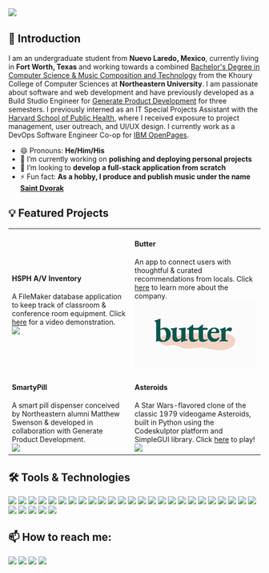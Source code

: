 <!--
**xyzes/xyzes** is a ✨ _special_ ✨ repository because its `README.md` (this file) appears on your GitHub profile.-->

<img src="https://github.com/xyzes/xyzes/raw/master/src/assets/header.gif">

## 👋 Introduction

I am an undergraduate student from <strong>Nuevo Laredo, Mexico</strong>, currently living in <strong>Fort Worth, Texas</strong> and working towards a combined <a href="https://www.khoury.northeastern.edu/program/bs-combined-major-for-computer-science-and-music-composition-and-technology/">Bachelor's Degree in Computer Science & Music Composition and Technology</a> from the Khoury College of Computer Sciences at <strong>Northeastern University</strong>. I am passionate about software and web development and have previously developed as a Build Studio Engineer for <a href="https://web.northeastern.edu/generate/">Generate Product Development</a> for three semesters. I previously interned as an IT Special Projects Assistant with the <a href="https://www.hsph.harvard.edu/information-technology/">Harvard School of Public Health</a>, where I received exposure to project management, user outreach, and UI/UX design. I currently work as a DevOps Software Engineer Co-op for <a href="https://www.ibm.com/cloud/openpages-with-watson">IBM OpenPages</a>.
- 😄 Pronouns: <strong>He/Him/His</strong>
- 🔭 I’m currently working on <strong>polishing and deploying personal projects</strong>
- 🏢 I’m looking to <strong>develop a full-stack application from scratch</strong>
- ⚡ Fun fact: <strong>As a hobby, I produce and publish music under the name <a href="https://youtu.be/l8IWzHminTM">Saint Dvorak</a></strong>

## 💡 Featured Projects

<table>
  <tr>
    <td width="500" >
      <h4>HSPH A/V Inventory</h4>
      <div width="500" height="300">A FileMaker database application to keep track of classroom & conference room equipment. Click <a href="https://youtu.be/N5kKAoLdKwo">here</a> for a video demonstration.</div>
      <div><img src="https://github.com/xyzes/xyzes/blob/master/src/assets/hsph-av.gif" width="500" /></div>
    </td>
    <td width="500" >
      <h4>Butter</h4>
      <div width="500" height="300">An app to connect users with thoughtful & curated recommendations from locals. Click <a href="https://discoverbutter.co/">here</a> to learn more about the company.</div>
      <div><img src="https://github.com/xyzes/xyzes/blob/master/src/assets/butter.gif" width="500" /></div>
    </td>
  </tr>
  <tr>
    <td width="500" >
      <h4>SmartyPill</h4>
      <div width="500" height="300">A smart pill dispenser conceived by Northeastern alumni Matthew Swenson & developed in collaboration with Generate Product Development. </div>
      <div><img src="https://github.com/xyzes/xyzes/blob/master/src/assets/smartypill.gif" width="500" /></div>
    </td>
    <td width="500" >
      <h4>Asteroids</h4>
      <div width="500" height="300">A Star Wars-flavored clone of the classic 1979 videogame Asteroids, built in Python using the Codeskulptor platform and SimpleGUI library. Click <a href="http://www.codeskulptor.org/#user46_9AsioDfJzI_9.py">here</a> to play! </div>
      <div><img src="https://github.com/xyzes/xyzes/blob/master/src/assets/asteroids.gif" width="500" /></div>
    </td>
  </tr>
</table>

## 🛠️ Tools & Technologies
<img src="https://img.shields.io/static/v1?label=&message=Ableton%20Live&color=000000&logo=ableton-live&logoColor=white" /> <img src="https://img.shields.io/static/v1?label=&message=Adobe%20Audition&color=9999FF&logo=adobe-audition&logoColor=white" /> <img src="https://img.shields.io/static/v1?label=&message=Adobe%20Illustrator&color=9999FF&logo=adobe-illustrator&logoColor=white" /> <img src="https://img.shields.io/static/v1?label=&message=Adobe%20Photoshop&color=31A8FF&logo=adobe-photoshop&logoColor=white" /> <img src="https://img.shields.io/static/v1?label=&message=Adobe%20Premiere%20Pro&color=EA77FF&logo=adobe-premiere-pro&logoColor=white" /> <img src="https://img.shields.io/static/v1?label=&message=Cypress&color=17202C&logo=cypress&logoColor=white" /> <img src="https://img.shields.io/static/v1?label=&message=Docker&color=2496ED&logo=docker&logoColor=white" /> <img src="https://img.shields.io/static/v1?label=&message=Expo&color=000020&logo=expo&logoColor=white" /> <img src="https://img.shields.io/static/v1?label=&message=Figma&color=F24E1E&logo=figma&logoColor=white" /> <img src="https://img.shields.io/static/v1?label=&message=Git&color=F05032&logo=git&logoColor=white" /> <img src="https://img.shields.io/static/v1?label=&message=GitHub&color=181717&logo=github&logoColor=white" /> <img src="https://img.shields.io/static/v1?label=&message=GitKraken&color=179287&logo=gitkraken&logoColor=white" /> <img src="https://img.shields.io/static/v1?label=&message=GitLab&color=FCA121&logo=gitlab&logoColor=white" /> <img src="https://img.shields.io/static/v1?label=&message=IntelliJ%20Idea&color=000000&logo=intellij-idea&logoColor=white" /> <img src="https://img.shields.io/static/v1?label=&message=Jira%20Software&color=0052CC&logo=jira-software&logoColor=white" /> <img src="https://img.shields.io/static/v1?label=&message=Java&color=007396&logo=java&logoColor=white" /> <img src="https://img.shields.io/static/v1?label=&message=Javascript&color=F7DF1E&logo=javascript&logoColor=black" /> <img src="https://img.shields.io/static/v1?label=&message=Material-UI&color=0081CB&logo=material-ui&logoColor=white" /> <img src="https://img.shields.io/static/v1?label=&message=Max%2FMSP&color=111111&logo=cycling74&logoColor=white" /> <img src="https://img.shields.io/static/v1?label=&message=Microsoft%20SQL%20Server&color=CC2927&logo=microsoft-sql-server&logoColor=white" /> <img src="https://img.shields.io/static/v1?label=&message=Node.js&color=339933&logo=node.js&logoColor=white" /> <img src="https://img.shields.io/static/v1?label=&message=Notion&color=000000&logo=Notion&logoColor=white" /> <img src="https://img.shields.io/static/v1?label=&message=Pro%20Tools&color=7ACB10&logo=protools&logoColor=white" /> <img src="https://img.shields.io/static/v1?label=&message=Python&color=3776AB&logo=python&logoColor=white" /> <img src="https://img.shields.io/static/v1?label=&message=React&color=61DAFB&logo=react&logoColor=white" /> <img src="https://img.shields.io/static/v1?label=&message=React%20Native&color=61DAFB&logo=react&logoColor=white" /> <img src="https://img.shields.io/static/v1?label=&message=Spring&20Boot&color=6DB33F&logo=spring&logoColor=white" /> <img src="https://img.shields.io/static/v1?label=&message=TypeScript&color=007ACC&logo=typescript&logoColor=white" /> <img src="https://img.shields.io/static/v1?label=&message=Visual%20Studio&color=5C2D91&logo=visual-studio&logoColor=white" /> <img src="https://img.shields.io/static/v1?label=&message=Visual%20Studio%20Code&color=007ACC&logo=visual-studio-code&logoColor=white" />

## 📫 How to reach me:
<a href="https://www.linkedin.com/in/xyzes/"><img src="https://img.shields.io/twitter/url?label=LinkedIn&logo=LinkedIn&style=social&url=https%3A%2F%2Fwww.linkedin.com%2Fin%2Fxyzes%2F"></a> <a href="mailto:espinoza.e@northeastern.edu"><img src="https://img.shields.io/twitter/url?label=E-mail&logo=Microsoft%20Outlook&style=social&url=https%3A%2F%2Foutlook.live.com%2Fmail%2F0%2Finbox"></a> <a href="https://www.facebook.com/xyz.esteban"><img src="https://img.shields.io/twitter/url?color=1877F2&label=Facebook&logo=facebook&style=social&url=https%3A%2F%2Fwww.facebook.com%2Fxyz.esteban"></a> <a href="https://twitter.com/xyzesteban"><img src="https://img.shields.io/twitter/url?label=Twitter&logo=twitter&style=social&url=https%3A%2F%2Ftwitter.com%2Fxyzesteban"></a>
